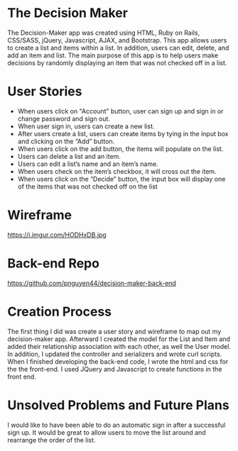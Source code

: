 # The Decision Maker

The Decision-Maker app was created using HTML, Ruby on Rails, CSS/SASS, jQuery, Javascript, AJAX, and Bootstrap. This app allows users to create a list and items within a list. In addition, users can edit, delete, and add an item and list. The main purpose of this app is to help users make decisions by randomly displaying an item that was not checked off in a list.

# User Stories

- When users click on "Account" button, user can sign up and sign in or change password and sign out.
- When user sign in, users can create a new list.
- After users create a list, users can create items by tying in the input box and clicking on the “Add” button.
- When users click on the add button, the items will populate on the list.
- Users can delete a list and an item.
- Users can edit a list’s name and an item’s name.
- When users check on the item’s checkbox, it will cross out the item.
- When users click on the “Decide” button, the input box will display one of the items that was not checked off on the list

# Wireframe

https://i.imgur.com/HODHxDB.jpg

# Back-end Repo

https://github.com/pnguyen44/decision-maker-back-end

# Creation Process

 The first thing I did was create a user story and wireframe to map out my decision-maker app. Afterward I created the model for the List and Item and added their relationship association with each other, as well the User model. In addition, I updated the controller and serializers and wrote curl scripts. When I finished developing the back-end code, I wrote the html and css for the the front-end. I used JQuery and Javascript to create functions in the front end.

# Unsolved Problems and Future Plans

I would like to have been able to do an automatic sign in after a successful sign up.
It would be great to allow users to move the list around and rearrange the order of the list.
